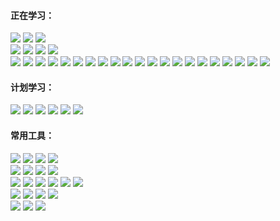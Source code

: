 #### 正在学习：

<span >
	<img  src="https://img.shields.io/badge/-C++-00599C?style=flat-square&logo=cplusplus" />
	<img  src="https://img.shields.io/badge/-Python-black?style=flat-square&logo=python" />
	<img  src="https://img.shields.io/badge/-MySQL-black?style=flat-square&logo=mysql" />
	<br />
	<img  src="https://img.shields.io/badge/-Dart-0175C2?style=flat-square&logo=dart" />
	<img  src="https://img.shields.io/badge/-Flutter-02569B?style=flat-square&logo=flutter" />
	<img  src="https://img.shields.io/badge/-React Native-black?style=flat-square&logo=react" />
	<img  src="https://img.shields.io/badge/-Expo-000020?style=flat-square&logo=expo" />
	<br />
	<img  src="https://img.shields.io/badge/-HTML5-E34F26?style=flat-square&logo=html5&logoColor=white" />
	<img  src="https://img.shields.io/badge/-CSS3-1572B6?style=flat-square&logo=css3" />
	<img  src="https://img.shields.io/badge/-JavaScript-black?style=flat-square&logo=javascript" />
	<img  src="https://img.shields.io/badge/-TypeScript-black?style=flat-square&logo=typescript" />
	<img  src="https://img.shields.io/badge/-jQuery-0769AD?style=flat-square&logo=jquery" />
	<img  src="https://img.shields.io/badge/-BootStrap-black?style=flat-square&logo=bootstrap" />
	<img  src="https://img.shields.io/badge/-Node.js-black?style=flat-square&logo=node.js" />
	<img  src="https://img.shields.io/badge/-Axios-5A29E4?style=flat-square&logo=axios" />
	<img  src="https://img.shields.io/badge/-Vue.js-black?style=flat-square&logo=vue.js" />
	<img  src="https://img.shields.io/badge/-React.js-black?style=flat-square&logo=react" />
	<img  src="https://img.shields.io/badge/-Quasar-1976D2?style=flat-square&logo=quasar" />
	<img  src="https://img.shields.io/badge/-Apache ECharts-AA344D?style=flat-square&logo=apacheecharts" />
	<img  src="https://img.shields.io/badge/-Swiper-6332F6?style=flat-square&logo=swiper" />
	<img  src="https://img.shields.io/badge/-Tailwind CSS-black?style=flat-square&logo=tailwindcss" />
	<img  src="https://img.shields.io/badge/-Webpack-black?style=flat-square&logo=webpack" />
	<img  src="https://img.shields.io/badge/-Vite-black?style=flat-square&logo=vite" />
	<img  src="https://img.shields.io/badge/-Less-1D365D?style=flat-square&logo=less" />
	<img  src="https://img.shields.io/badge/-Sass-black?style=flat-square&logo=sass" />
	<img  src="https://img.shields.io/badge/-Stylus-333333?style=flat-square&logo=stylus" />
	<img  src="https://img.shields.io/badge/-Prettier-black?style=flat-square&logo=prettier" />
	<img  src="https://img.shields.io/badge/-ESLint-4B32C3?style=flat-square&logo=eslint" />
</span>

#### 计划学习：

<span >
	<img  src="https://img.shields.io/badge/-KOA-33333D?style=flat-square&logo=koa" />
	<img  src="https://img.shields.io/badge/-MongoDB-black?style=flat-square&logo=mongodb" />
	<img  src="https://img.shields.io/badge/-Docker-black?style=flat-square&logo=docker" />
	<img  src="https://img.shields.io/badge/-Electron-black?style=flat-square&logo=electron" />
	<img  src="https://img.shields.io/badge/-Kotlin-black?style=flat-square&logo=kotlin" />
	<img  src="https://img.shields.io/badge/-Swift-black?style=flat-square&logo=swift" />
</span>

#### 常用工具：

<span >
	<img  src="https://img.shields.io/badge/-Windows 11-black?style=flat-square&logo=Windows" />
	<img  src="https://img.shields.io/badge/-Ubuntu 22-black?style=flat-square&logo=ubuntu" />
	<img  src="https://img.shields.io/badge/-Fedora 37-black?style=flat-square&logo=fedora" />
	<img  src="https://img.shields.io/badge/-Manjaro KDE 21-black?style=flat-square&logo=manjaro" />
    <br />
	<img  src="https://img.shields.io/badge/-Adobe Photoshop-black?style=flat-square&logo=adobephotoshop" />
	<img  src="https://img.shields.io/badge/-Adobe Premiere Pro-black?style=flat-square&logo=adobepremierepro" />
	<img  src="https://img.shields.io/badge/-Adobe XD-black?style=flat-square&logo=adobexd" />
	<img  src="https://img.shields.io/badge/-Blender-black?style=flat-square&logo=blender" />
    <br />
	<img  src="https://img.shields.io/badge/-Visual Studio Code-007ACC?style=flat-square&logo=visualstudiocode" />
	<img  src="https://img.shields.io/badge/-Visual Studio-5C2D91?style=flat-square&logo=visualstudio" />
	<img  src="https://img.shields.io/badge/-Android Studio-black?style=flat-square&logo=androidstudio" />
	<img  src="https://img.shields.io/badge/-WebStorm-black?style=flat-square&logo=webstorm" />
	<img  src="https://img.shields.io/badge/-PyCharm-black?style=flat-square&logo=pycharm" />
	<img  src="https://img.shields.io/badge/-Vim-019733?style=flat-square&logo=vim" />
	<br />
	<img  src="https://img.shields.io/badge/-Git-black?style=flat-square&logo=git" />
	<img  src="https://img.shields.io/badge/-Github-black?style=flat-square&logo=github" />
	<img  src="https://img.shields.io/badge/-GitKraken-black?style=flat-square&logo=gitkraken" />
	<img  src="https://img.shields.io/badge/-SourceTree-0052CC?style=flat-square&logo=sourcetree" />
	<br />
	<img  src="https://img.shields.io/badge/-Vercel-black?style=flat-square&logo=vercel" />
	<img  src="https://img.shields.io/badge/-Hexo-black?style=flat-square&logo=hexo" />
	<img  src="https://img.shields.io/badge/-Hugo-black?style=flat-square&logo=hugo" />
</span>
